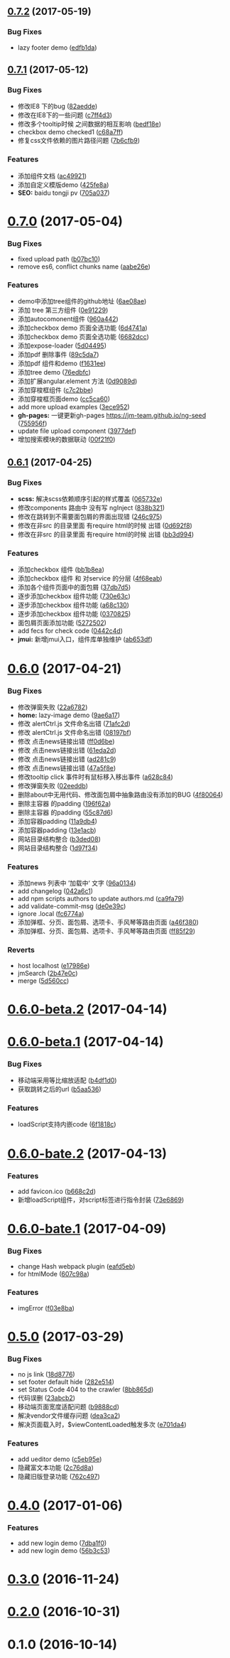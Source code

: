 <a name="0.7.2"></a>
## [0.7.2](https://github.com/jm-team/ng-seed/compare/v0.7.1...v0.7.2) (2017-05-19)


### Bug Fixes

* lazy footer demo ([edfb1da](https://github.com/jm-team/ng-seed/commit/edfb1da))



<a name="0.7.1"></a>
## [0.7.1](https://github.com/jm-team/ng-seed/compare/v0.7.0...v0.7.1) (2017-05-12)


### Bug Fixes

*  修改IE8 下的bug ([82aedde](https://github.com/jm-team/ng-seed/commit/82aedde))
*  修改在IE8下的一些问题 ([c7ff4d3](https://github.com/jm-team/ng-seed/commit/c7ff4d3))
*  修改多个tooltip时候 之间数据的相互影响 ([bedf18e](https://github.com/jm-team/ng-seed/commit/bedf18e))
* checkbox demo checked1 ([c68a7ff](https://github.com/jm-team/ng-seed/commit/c68a7ff))
* 修复css文件依赖的图片路径问题 ([7b6cfb9](https://github.com/jm-team/ng-seed/commit/7b6cfb9))


### Features

*  添加组件文档 ([ac49921](https://github.com/jm-team/ng-seed/commit/ac49921))
*  添加自定义模版demo ([425fe8a](https://github.com/jm-team/ng-seed/commit/425fe8a))
* **SEO:** baidu tongji pv ([705a037](https://github.com/jm-team/ng-seed/commit/705a037))



<a name="0.7.0"></a>
# [0.7.0](https://github.com/jm-team/ng-seed/compare/v0.6.1...v0.7.0) (2017-05-04)


### Bug Fixes

* fixed upload path ([b07bc10](https://github.com/jm-team/ng-seed/commit/b07bc10))
* remove es6, conflict chunks name ([aabe26e](https://github.com/jm-team/ng-seed/commit/aabe26e))


### Features

*  demo中添加tree组件的github地址 ([6ae08ae](https://github.com/jm-team/ng-seed/commit/6ae08ae))
*  添加 tree 第三方组件 ([0e91229](https://github.com/jm-team/ng-seed/commit/0e91229))
*  添加autocomonent组件 ([960a442](https://github.com/jm-team/ng-seed/commit/960a442))
*  添加checkbox demo 页面全选功能 ([6d4741a](https://github.com/jm-team/ng-seed/commit/6d4741a))
*  添加checkbox demo 页面全选功能 ([6682dcc](https://github.com/jm-team/ng-seed/commit/6682dcc))
*  添加expose-loader ([5d04495](https://github.com/jm-team/ng-seed/commit/5d04495))
*  添加pdf 删除事件 ([89c5da7](https://github.com/jm-team/ng-seed/commit/89c5da7))
*  添加pdf 组件和demo ([f1631ee](https://github.com/jm-team/ng-seed/commit/f1631ee))
*  添加tree demo ([76edbfc](https://github.com/jm-team/ng-seed/commit/76edbfc))
*  添加扩展angular.element 方法 ([0d9089d](https://github.com/jm-team/ng-seed/commit/0d9089d))
*  添加穿梭框组件 ([c7c2bbe](https://github.com/jm-team/ng-seed/commit/c7c2bbe))
*  添加穿梭框页面demo ([cc5ca60](https://github.com/jm-team/ng-seed/commit/cc5ca60))
* add more upload examples ([3ece952](https://github.com/jm-team/ng-seed/commit/3ece952))
* **gh-pages:** 一键更新gh-pages https://jm-team.github.io/ng-seed ([755956f](https://github.com/jm-team/ng-seed/commit/755956f))
* update file upload component ([3977def](https://github.com/jm-team/ng-seed/commit/3977def))
* 增加搜索模块的数据联动 ([00f21f0](https://github.com/jm-team/ng-seed/commit/00f21f0))



<a name="0.6.1"></a>
## [0.6.1](https://github.com/jm-team/ng-seed/compare/v0.6.0...v0.6.1) (2017-04-25)


### Bug Fixes

* **scss:** 解决scss依赖顺序引起的样式覆盖 ([065732e](https://github.com/jm-team/ng-seed/commit/065732e))
*  修改components 路由中 没有写 ngInject ([838b321](https://github.com/jm-team/ng-seed/commit/838b321))
*  修改在跳转到不需要面包屑的界面出现错 ([246c975](https://github.com/jm-team/ng-seed/commit/246c975))
*  修改在非src 的目录里面 有require html的时候 出错 ([0d692f8](https://github.com/jm-team/ng-seed/commit/0d692f8))
*  修改在非src 的目录里面 有require html的时候 出错 ([bb3d994](https://github.com/jm-team/ng-seed/commit/bb3d994))


### Features

*  添加checkbox 组件 ([bb1b8ea](https://github.com/jm-team/ng-seed/commit/bb1b8ea))
*  添加checkbox 组件 和 对service 的分层 ([4f68eab](https://github.com/jm-team/ng-seed/commit/4f68eab))
*  添加各个组件页面中的面包屑 ([37db7d5](https://github.com/jm-team/ng-seed/commit/37db7d5))
*  逐步添加checkbox 组件功能 ([730e63c](https://github.com/jm-team/ng-seed/commit/730e63c))
*  逐步添加checkbox 组件功能 ([a68c130](https://github.com/jm-team/ng-seed/commit/a68c130))
*  逐步添加checkbox 组件功能 ([0370825](https://github.com/jm-team/ng-seed/commit/0370825))
*  面包屑页面添加功能 ([5272502](https://github.com/jm-team/ng-seed/commit/5272502))
* add fecs for check code ([0442c4d](https://github.com/jm-team/ng-seed/commit/0442c4d))
* **jmui:** 新增jmui入口，组件库单独维护 ([ab653df](https://github.com/jm-team/ng-seed/commit/ab653df))



<a name="0.6.0"></a>
# [0.6.0](https://github.com/jm-team/ng-seed/compare/v0.6.0-beta.2...v0.6.0) (2017-04-21)


### Bug Fixes

*  修改弹窗失败 ([22a6782](https://github.com/jm-team/ng-seed/commit/22a6782))
* **home:**  lazy-image demo ([9ae6a17](https://github.com/jm-team/ng-seed/commit/9ae6a17))
*  修改 alertCtrl.js 文件命名出错 ([71afc2d](https://github.com/jm-team/ng-seed/commit/71afc2d))
*  修改 alertCtrl.js 文件命名出错 ([08197bf](https://github.com/jm-team/ng-seed/commit/08197bf))
*  修改 点击news链接出错 ([ff0d6be](https://github.com/jm-team/ng-seed/commit/ff0d6be))
*  修改 点击news链接出错 ([61eda2d](https://github.com/jm-team/ng-seed/commit/61eda2d))
*  修改 点击news链接出错 ([ad281c9](https://github.com/jm-team/ng-seed/commit/ad281c9))
*  修改 点击news链接出错 ([47a5f8e](https://github.com/jm-team/ng-seed/commit/47a5f8e))
*  修改tooltip click 事件时有鼠标移入移出事件 ([a628c84](https://github.com/jm-team/ng-seed/commit/a628c84))
*  修改弹窗失败 ([02eeddb](https://github.com/jm-team/ng-seed/commit/02eeddb))
*  删除about中无用代码、修改面包屑中抽象路由没有添加的BUG ([4f80064](https://github.com/jm-team/ng-seed/commit/4f80064))
*  删除主容器 的padding ([196f62a](https://github.com/jm-team/ng-seed/commit/196f62a))
*  删除主容器 的padding ([55c87d6](https://github.com/jm-team/ng-seed/commit/55c87d6))
* 添加容器padding ([11a9db4](https://github.com/jm-team/ng-seed/commit/11a9db4))
* 添加容器padding ([13e1acb](https://github.com/jm-team/ng-seed/commit/13e1acb))
* 网站目录结构整合 ([b3ded08](https://github.com/jm-team/ng-seed/commit/b3ded08))
* 网站目录结构整合 ([1d97f34](https://github.com/jm-team/ng-seed/commit/1d97f34))


### Features

*  添加news 列表中 ’加载中‘ 文字 ([96a0134](https://github.com/jm-team/ng-seed/commit/96a0134))
* add changelog ([042a6c1](https://github.com/jm-team/ng-seed/commit/042a6c1))
* add npm scripts authors to update authors.md ([ca9fa79](https://github.com/jm-team/ng-seed/commit/ca9fa79))
* add validate-commit-msg ([de0e39c](https://github.com/jm-team/ng-seed/commit/de0e39c))
* ignore .local ([fc6774a](https://github.com/jm-team/ng-seed/commit/fc6774a))
* 添加弹框、分页、面包屑、选项卡、手风琴等路由页面 ([a46f380](https://github.com/jm-team/ng-seed/commit/a46f380))
* 添加弹框、分页、面包屑、选项卡、手风琴等路由页面 ([ff85f29](https://github.com/jm-team/ng-seed/commit/ff85f29))


### Reverts

* host localhost ([e17986e](https://github.com/jm-team/ng-seed/commit/e17986e))
* jmSearch ([2b47e0c](https://github.com/jm-team/ng-seed/commit/2b47e0c))
* merge ([5d560cc](https://github.com/jm-team/ng-seed/commit/5d560cc))



<a name="0.6.0-beta.2"></a>
# [0.6.0-beta.2](https://github.com/jm-team/ng-seed/compare/v0.6.0-beta.1...v0.6.0-beta.2) (2017-04-14)



<a name="0.6.0-beta.1"></a>
# [0.6.0-beta.1](https://github.com/jm-team/ng-seed/compare/v0.6.0-bate.2...v0.6.0-beta.1) (2017-04-14)


### Bug Fixes

* 移动端采用等比缩放适配 ([b4df1d0](https://github.com/jm-team/ng-seed/commit/b4df1d0))
* 获取跳转之后的url ([b5aa536](https://github.com/jm-team/ng-seed/commit/b5aa536))


### Features

* loadScript支持内嵌code ([6f1818c](https://github.com/jm-team/ng-seed/commit/6f1818c))



<a name="0.6.0-bate.2"></a>
# [0.6.0-bate.2](https://github.com/jm-team/ng-seed/compare/v0.6.0-bate.1...v0.6.0-bate.2) (2017-04-13)


### Features

* add favicon.ico ([b668c2d](https://github.com/jm-team/ng-seed/commit/b668c2d))
* 新增loadScript组件，对script标签进行指令封装 ([73e6869](https://github.com/jm-team/ng-seed/commit/73e6869))



<a name="0.6.0-bate.1"></a>
# [0.6.0-bate.1](https://github.com/jm-team/ng-seed/compare/v0.5.0...v0.6.0-bate.1) (2017-04-09)


### Bug Fixes

* change Hash webpack plugin ([eafd5eb](https://github.com/jm-team/ng-seed/commit/eafd5eb))
* for htmlMode ([607c98a](https://github.com/jm-team/ng-seed/commit/607c98a))


### Features

* imgError ([f03e8ba](https://github.com/jm-team/ng-seed/commit/f03e8ba))



<a name="0.5.0"></a>
# [0.5.0](https://github.com/jm-team/ng-seed/compare/v0.4.0...v0.5.0) (2017-03-29)


### Bug Fixes

* no js link ([18d8776](https://github.com/jm-team/ng-seed/commit/18d8776))
* set footer default hide ([282e514](https://github.com/jm-team/ng-seed/commit/282e514))
* set Status Code 404 to the crawler ([8bb865d](https://github.com/jm-team/ng-seed/commit/8bb865d))
* 代码误删 ([23abcb2](https://github.com/jm-team/ng-seed/commit/23abcb2))
* 移动端页面宽度适配问题 ([b9888cd](https://github.com/jm-team/ng-seed/commit/b9888cd))
* 解决vendor文件缓存问题 ([dea3ca2](https://github.com/jm-team/ng-seed/commit/dea3ca2))
* 解决页面载入时，$viewContentLoaded触发多次 ([e701da4](https://github.com/jm-team/ng-seed/commit/e701da4))


### Features

* add ueditor demo ([c5eb95e](https://github.com/jm-team/ng-seed/commit/c5eb95e))
* 隐藏富文本功能 ([2c76d8a](https://github.com/jm-team/ng-seed/commit/2c76d8a))
* 隐藏旧版登录功能 ([762c497](https://github.com/jm-team/ng-seed/commit/762c497))



<a name="0.4.0"></a>
# [0.4.0](https://github.com/jm-team/ng-seed/compare/v0.3.0...v0.4.0) (2017-01-06)


### Features

* add new login demo ([7dba1f0](https://github.com/jm-team/ng-seed/commit/7dba1f0))
* add new login demo ([56b3c53](https://github.com/jm-team/ng-seed/commit/56b3c53))



<a name="0.3.0"></a>
# [0.3.0](https://github.com/jm-team/ng-seed/compare/v0.2.0...v0.3.0) (2016-11-24)



<a name="0.2.0"></a>
# [0.2.0](https://github.com/jm-team/ng-seed/compare/v0.1.0...v0.2.0) (2016-10-31)



<a name="0.1.0"></a>
# 0.1.0 (2016-10-14)



